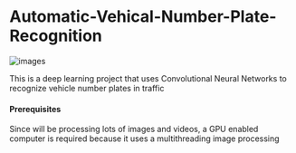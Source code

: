 # Automatic-Vehical-Number-Plate-Recognition
![images](https://user-images.githubusercontent.com/68260816/196057358-799ec1f3-96f7-454f-b2b9-8facfa4ea271.jpg)


This is a deep learning project that uses Convolutional Neural Networks to recognize vehicle number plates in traffic 

#### Prerequisites
Since will be processing lots of images and videos, a GPU enabled computer is required because it uses a multithreading image processing
